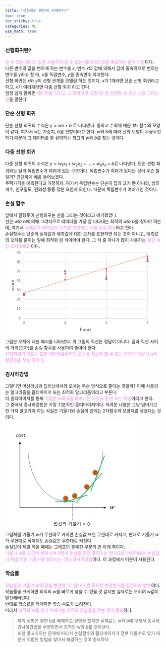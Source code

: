 ```yaml
---
title: "선형회귀 한번에 이해하기!"
toc: true
toc_sticky: true
categories: ML
use_math: true
---
```



### 선형회귀란?
<span style="color:violet">알 수 있는 데이터 값을 사용하여 알 수 없는 데이터의 값을 예측하는 분석 기법</span>이다.  
다른 변수의 값을 변하게 하는 변수를 $x$, 변수 $x$의 값에 의해서 값이 종속적으로 변하는 변수를 y라고 할 때, $x$를 독립변수, $y$를 종속변수 라고한다.  
선형 회귀는 $x$와 $y$의 선형 관계를 모델링 하는 것이다. $x$가 1개라면 단순 선형 회귀라고 하고, $x$가 여러개라면 다중 선형 회귀 라고 한다.  
엄청 쉽게 말하면 <span style="color:violet">데이터를 가지고 그 데이터의 성질?을 잘 설명할 수 있는 선을 그리는 일</span>을 말한다.

### 단순 선형 회귀
단순 선형 회귀의 수식은 $y = wx + b$ 로 나타낸다. 중학교 수학때 배운 1차 함수와 모양이 같다. 
여기서 $w$는 가중치, $b$를 편향이라고 한다. $w$와 $b$에 따라 선의 모양이 무궁무진하기 때문에 그 데이터를 잘 설명하는 최고의 $w$와 $b$를 찾는 것이다.

### 다중 선형 회귀
다중 선형 회귀의 수식은 $y=w_1x_1+w_2x_2+...+w_nx_n+b$로 나타낸다. 단순 선형 회귀와는 달리 독립변수가 여러개 있는 구조이다. 독립변수가 여러개 있다는 것이 무슨 말일까? 간단하게 예를 들어보겠다.  
주택가격을 예측한다고 가정하자. 여기서 독립변수는 단순히 집의 크기 뿐 아니라, 방의 개수, 인구밀도, 편의성 등등 많은 요인에 의한다. 때문에 독립변수가 여러개인 것이다. 

### 손실 함수
앞에서 말했듯이 선형회귀는 선을 그리는 것이라고 얘기했었다.  
선은 $w$와 $b$에 의해 그려지므로 데이터를 가장 잘 나타내는 최적의 $w$와 $b$를 찾아야 하는데, 여기서 <span style="color:violet">실제값과 예측값의 오차를 계산하는 식을 손실 함수</span>라고 한다.  
손실함수는 단순히 실제값과 예측값에 대한 오차를 표현하면 되는 것이 아니고, 예측값의 오차를 줄이는 일에 최적화 된 식이어야 한다. 그 식 중 하나가 많이 사용하는 <span style="color:violet">평균 제곱 오차(MSE)</span>이다.  
![png](/assets/images/regression/LR_loss.png)  
그림은 오차에 대한 예시를 나타낸다. 위 그림의 직선은 정답이 아니다. 점과 직선 사이의 거리(오차)를 손실 함수를 사용하여 줄여야 한다.  
<span style="color:violet">선형회귀의 목표는 모든 데이터로부터의 오차를 최소화 할 수 있는 최적의 기울기 $w$와 절편 $b$을 찾는 것이다.</span> 

### 경사하강법
그렇다면 머신러닝과 딥러닝에서의 오차는 무슨 방식으로 줄이는 것일까? 이때 사용되는 알고리즘을 옵티마이저 또는 최적화 알고리즘이라고 부른다.  
이 옵티마이저를 통해 <span style="color:violet">적절한 $w$와 $b$를 찾아내는 과정을 훈련 또는 학습</span>이라고 한다.  
그 중에서 경사하강법은 가장 기본적인 옵티마이저이다. 어려운 내용은 그냥 넘어가고 한 가지 알고가야 하는 사실은 기울기와 손실의 관계는 2차함수의 모양처럼 생겼다는 것이다.  
![png](/assets/images/regression/LR_loss2.jpg)  
그림처럼 기울기 $w$가 무한대로 커지면 손실값 또한 무한대로 커지고, 반대로 기울기 $w$가 무한대로 작아져도 손실값은 무한대로 커진다.  
손실값이 제일 작을 때에는 그래프의 볼록한 부분의 맨 아래 쪽이다.  
<span style="color:violet">기울기 $w$를 조금씩 변화시켜가면서 손실을 점점 줄여가는 방식으로 마지막에는 손실값이 제일 적은 기울기를 찾아가는 것이 경사하강법</span>이다. 이 과정에서 미분이 사용된다.

### 학습률
<span style="color:violet">학습률은 기울기 $w$의 값을 변경할 때, 얼마나 큰 폭으로 변경할지를 결정하는 변수</span>이다.  
학습률을 크게하면 최적의 $w$를 빠르게 찾을 수 있을 것 같지만 실제로는 오히려 $w$값이 발산해버린다.  
반대로 학습률을 작게하면 학습 속도가 느려진다.  
따라서 <span style="color:violet">최적의 w를 찾기 위해서는 최적의 학습률을 찾는 것이 중요</span>하다. 

> 위의 설명은 절편 b를 배제하고 설명을 했지만 실제로는 w와 b에 대해서 동시에 경사하강법을 수행하면서 최적의 w와 b를 찾아낸다.  
또한 풀고자하는 문제에 따라서 손실함수와 옵티마이저가 전부 다를수도 있기 때문에 적합한 방법을 찾아서 해결하는 것이 중요하다.
